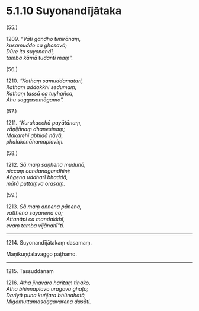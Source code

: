 

# 5.1.10 Suyonandījātaka




(55.)

1209\. _“Vāti gandho timirānaṃ,_  
_kusamuddo ca ghosavā;_  
_Dūre ito suyonandī,_  
_tamba kāmā tudanti maṃ”._  


(56.)

1210\. _“Kathaṃ samuddamatari,_  
_Kathaṃ addakkhi sedumaṃ;_  
_Kathaṃ tassā ca tuyhañca,_  
_Ahu saggasamāgamo”._  


(57.)

1211\. _“Kurukacchā payātānaṃ,_  
_vāṇijānaṃ dhanesinaṃ;_  
_Makarehi abhidā nāvā,_  
_phalakenāhamaplaviṃ._  


(58.)

1212\. _Sā maṃ saṇhena mudunā,_  
_niccaṃ candanagandhinī;_  
_Aṅgena uddharī bhaddā,_  
_mātā puttaṃva orasaṃ._  


(59.)

1213\. _Sā maṃ annena pānena,_  
_vatthena sayanena ca;_  
_Attanāpi ca mandakkhī,_  
_evaṃ tamba vijānahī”ti._  


---

1214\. Suyonandījātakaṃ dasamaṃ.

  
Maṇikuṇḍalavaggo paṭhamo.



---

1215\. Tassuddānaṃ



1216\. _Atha jinavaro haritaṃ tiṇako,_  
_Atha bhinnaplavo uragova ghaṭo;_  
_Dariyā puna kuñjara bhūnahatā,_  
_Migamuttamasaggavarena dasāti._  





